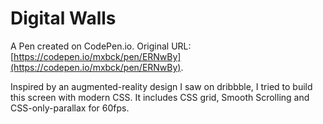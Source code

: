 # Digital Walls

A Pen created on CodePen.io. Original URL: [https://codepen.io/mxbck/pen/ERNwBy](https://codepen.io/mxbck/pen/ERNwBy).

Inspired by an augmented-reality design I saw on dribbble, I tried to build this screen with modern CSS. It includes CSS grid, Smooth Scrolling and  CSS-only-parallax for 60fps. 

